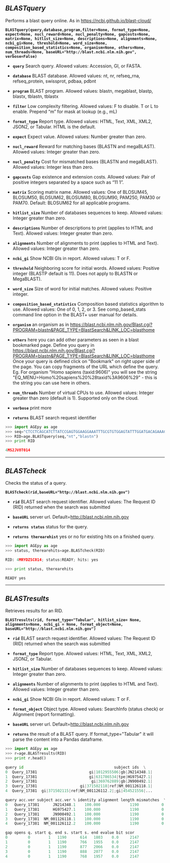 ## ___BLASTquery___

Performs a blast query online. As in https://ncbi.github.io/blast-cloud/

**`BLASTquery(query,database,program,filter=None, format_type=None, expect=None, nucl_reward=None, nucl_penalty=None, gapcosts=None, matrix=None, hitlist_size=None, descriptions=None, alignments=None, ncbi_gi=None, threshold=None, word_size=None, composition_based_statistics=None, organism=None, others=None, num_threads=None, baseURL="http://blast.ncbi.nlm.nih.gov", verbose=False)`**

* **`query`** Search query. Allowed values: Accession, GI, or FASTA.
* **`database`** BLAST database. Allowed values: nt, nr, refseq_rna, refseq_protein, swissprot, pdbaa, pdbnt
* **`program`** BLAST program. Allowed values:  blastn, megablast, blastp, blastx, tblastn, tblastx
* **`filter`** Low complexity filtering. Allowed values: F to disable. T or L to enable. Prepend “m” for mask at lookup (e.g., mL)
* **`format_type`** Report type. Allowed values: HTML, Text, XML, XML2, JSON2, or Tabular. HTML is the default.
* **`expect`** Expect value. Allowed values: Number greater than zero.
* **`nucl_reward`** Reward for matching bases (BLASTN and megaBLAST). Allowed values: Integer greater than zero.
* **`nucl_penalty`** Cost for mismatched bases (BLASTN and megaBLAST). Allowed values: Integer less than zero.
* **`gapcosts`** Gap existence and extension costs. Allowed values: Pair of positive integers separated by a space such as “11 1”.
* **`matrix`** Scoring matrix name. Allowed values: One of BLOSUM45, BLOSUM50, BLOSUM62, BLOSUM80, BLOSUM90, PAM250, PAM30 or PAM70. Default: BLOSUM62 for all applicable programs.
* **`hitlist_size`** Number of databases sequences to keep. Allowed values: Integer greater than zero.
* **`descriptions`** Number of descriptions to print (applies to HTML and Text). Allowed values: Integer greater than zero.
* **`alignments`** Number of alignments to print (applies to HTML and Text). Allowed values: Integer greater than zero.
* **`ncbi_gi`** Show NCBI GIs in report. Allowed values: T or F.
* **`threshold`** Neighboring score for initial words. Allowed values: Positive integer (BLASTP default is 11). Does not apply to BLASTN or MegaBLAST).
* **`word_size`** Size of word for initial matches. Allowed values: Positive integer.
* **`composition_based_statistics`** Composition based statistics algorithm to use. Allowed values: One of 0, 1, 2, or 3. See comp_based_stats command line option in the BLAST+ user manual for details.
* **`organism`** an organism as in https://blast.ncbi.nlm.nih.gov/Blast.cgi?PROGRAM=blastn&PAGE_TYPE=BlastSearch&LINK_LOC=blasthome
* **`others`** here you can add other parameters as seen in a blast bookmarked page. Define you query in https://blast.ncbi.nlm.nih.gov/Blast.cgi?PROGRAM=blastn&PAGE_TYPE=BlastSearch&LINK_LOC=blasthome
        Once your query is defined click on "Bookmark" on right upper side of the page. You can copy fragments of the URL
        which define the query. Eg. For organism "Homo sapiens (taxid:9606)" you will see the string "EQ_MENU=Homo%20sapiens%20%28taxid%3A9606%29" - this is
        the string you can use here in others.
* **`num_threads`** Number of virtual CPUs to use. Allowed values: Integer greater than zero (default is 1). Supported only on the cloud.
* **`verbose`** print more

* **`returns`** BLAST search request identifier

```python
>>> import AGEpy as age
>>> seq="CTCCTCAGCATCTTATCCGAGTGGAAGGAAATTTGCGTGTGGAGTATTTGGATGACAGAAACACTTTTCGACATAGTGTGGTGGTGCCCTATGAGCCGCCTGAGGTTGGCTCTGACTGTACCACCATCCACTACAACTAC"
>>> RID=age.BLASTquery(seq,"nt","blastn")
>>> print RID

4MS2JV8T014
```
___

## ___BLASTcheck___

Checks the status of a query.

**`BLASTcheck(rid,baseURL="http://blast.ncbi.nlm.nih.gov")`**

* **`rid`**  BLAST search request identifier. Allowed values: The Request ID (RID) returned when the search was submitted
* **`baseURL`** server url. Default=http://blast.ncbi.nlm.nih.gov

* **`returns status`** status for the query.
* **`returns therearehist`** yes or no for existing hits on a finished query.

```python
>>> import AGEpy as age
>>> status, therearehits=age.BLASTcheck(RID)

RID: 4MRYDZSC014; status:READY; hits: yes

>>> print status, therearehits

READY yes
```
___

## ___BLASTresults___

Retrieves results for an RID.

**`BLASTresults(rid, format_type="Tabular", hitlist_size= None, alignments=None, ncbi_gi = None, format_object=None, baseURL="http://blast.ncbi.nlm.nih.gov")`**

* **`rid`** BLAST search request identifier. Allowed values: The Request ID (RID) returned when the search was submitted
* **`format_type`** Report type. Allowed values: HTML, Text, XML, XML2, JSON2, or Tabular.
* **`hitlist_size`** Number of databases sequences to keep. Allowed values: Integer greater than zero.
* **`alignments`** Number of alignments to print (applies to HTML and Text). Allowed values: Integer greater than zero.
* **`ncbi_gi`** Show NCBI GIs in report. Allowed values: T or F.
* **`format_object`** Object type. Allowed values: SearchInfo (status check) or Alignment (report formatting).
* **`baseURL`** server url. Default=http://blast.ncbi.nlm.nih.gov

* **`returns`** the result of a BLAST query. If format_type="Tabular" it will parse the content into a Pandas dataframe.

```python
>>> import AGEpy as age
>>> r=age.BLASTresults(RID)
>>> print r.head()

query id                                        subject ids  \
0  Query_17381                       gi|1012955506|gb|JN214348.1|   
1  Query_17381                       gi|631786534|tpe|HG975427.1|   
2  Query_17381                        gi|369762889|gb|JN900492.1|   
3  Query_17381                   gi|371502118|ref|NM_001126118.1|   
4  Query_17381  gi|371502115|ref|NM_001126112.2|;gi|454521556|...   

query acc.ver subject acc.ver % identity alignment length mismatches  \
0   Query_17381      JN214348.1    100.000             1190          0   
1   Query_17381      HG975427.1    100.000             1190          0   
2   Query_17381      JN900492.1    100.000             1190          0   
3   Query_17381  NM_001126118.1    100.000             1190          0   
4   Query_17381  NM_001126112.2    100.000             1190          0   

gap opens q. start q. end s. start s. end evalue bit scor  
0         0        1   1190      614   1803    0.0     2147  
1         0        1   1190      766   1955    0.0     2147  
2         0        1   1190      877   2066    0.0     2147  
3         0        1   1190      888   2077    0.0     2147  
4         0        1   1190      768   1957    0.0     2147
```

